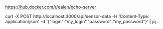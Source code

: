 https://hub.docker.com/r/ealen/echo-server

curl -X POST http://localhost:3000/api/sensor-data -H 'Content-Type: application/json' -d '{"login":"my_login","password":"my_password"}' | jq .